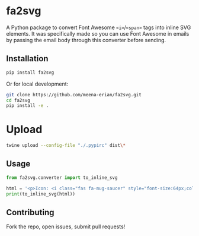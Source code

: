 
# fa2svg

A Python package to convert Font Awesome `<i>`/`<span>` tags into inline SVG elements. It was specifically made so you can use Font Awesome in emails by passing the email body through this converter before sending.

## Installation

```bash
pip install fa2svg
````

Or for local development:

```bash
git clone https://github.com/meena-erian/fa2svg.git
cd fa2svg
pip install -e .
```

# Upload
```bash
twine upload --config-file "./.pypirc" dist\*
```

## Usage

```python
from fa2svg.converter import to_inline_svg

html = '<p>Icon: <i class="fas fa-mug-saucer" style="font-size:64px;color:#c60"></i></p>'
print(to_inline_svg(html))
```

## Contributing

Fork the repo, open issues, submit pull requests!

